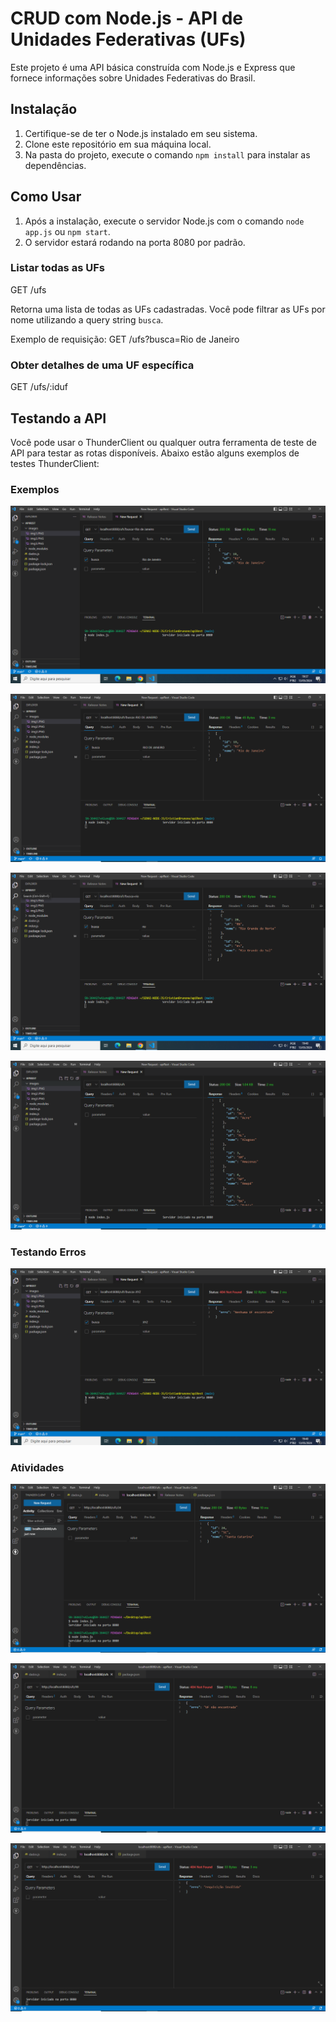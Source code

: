# CRUD com Node.js - API de Unidades Federativas (UFs)

Este projeto é uma API básica construída com Node.js e Express que fornece informações sobre Unidades Federativas do Brasil.

## Instalação

1. Certifique-se de ter o Node.js instalado em seu sistema.
2. Clone este repositório em sua máquina local.
3. Na pasta do projeto, execute o comando `npm install` para instalar as dependências.

## Como Usar

1. Após a instalação, execute o servidor Node.js com o comando `node app.js` ou `npm start`.
2. O servidor estará rodando na porta 8080 por padrão.

### Listar todas as UFs
GET /ufs

Retorna uma lista de todas as UFs cadastradas. Você pode filtrar as UFs por nome utilizando a query string `busca`.

Exemplo de requisição:
GET /ufs?busca=Rio de Janeiro

### Obter detalhes de uma UF específica
GET /ufs/:iduf

## Testando a API

Você pode usar o ThunderClient ou qualquer outra ferramenta de teste de API para testar as rotas disponíveis. Abaixo estão alguns exemplos de testes ThunderClient:

### Exemplos

![Captura de Tela Principal](https://github.com/cristianbrunone/SENAI-NODE-JS/blob/main/CristianBrunone/apiRest/images/busca1.PNG)

![Captura de Tela Principal](https://github.com/cristianbrunone/SENAI-NODE-JS/blob/main/CristianBrunone/apiRest/images/busca2.PNG)

![Captura de Tela Principal](https://github.com/cristianbrunone/SENAI-NODE-JS/blob/main/CristianBrunone/apiRest/images/busca3.PNG)

![Captura de Tela Principal](https://github.com/cristianbrunone/SENAI-NODE-JS/blob/main/CristianBrunone/apiRest/images/busca4.PNG)


### Testando Erros

![Captura de Tela Principal](https://github.com/cristianbrunone/SENAI-NODE-JS/blob/main/CristianBrunone/apiRest/images/buscaErro.PNG)

### Atividades

![Captura de Tela Principal](https://github.com/cristianbrunone/SENAI-NODE-JS/blob/main/CristianBrunone/apiRest/images/img1.PNG)

![Captura de Tela Principal](https://github.com/cristianbrunone/SENAI-NODE-JS/blob/main/CristianBrunone/apiRest/images/img2.PNG)

![Captura de Tela Principal](https://github.com/cristianbrunone/SENAI-NODE-JS/blob/main/CristianBrunone/apiRest/images/img3.PNG)



